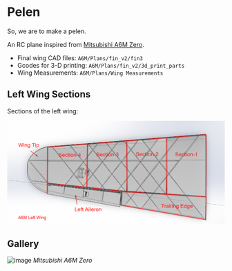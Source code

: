# Pelen
So, we are to make a pelen.

An RC plane inspired from [Mitsubishi A6M Zero](https://en.wikipedia.org/wiki/Mitsubishi_A6M_Zero).

- Final wing CAD files: `A6M/Plans/fin_v2/fin3`
- Gcodes for 3-D printing: `A6M/Plans/fin_v2/3d_print_parts`
- Wing Measurements: `A6M/Plans/Wing Measurements`

## Left Wing Sections
Sections of the left wing:

![alt text](https://github.com/Nesasio/pelen/blob/main/A6M/Plans/fin_v2/fin3/A6M%20Left%20Wing%20Sections.png)

## Gallery
![image](https://github.com/Nesasio/pelen/assets/110229836/74d7b1af-e2c6-454d-8387-7c680a79046c)
*Mitsubishi A6M Zero*
